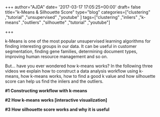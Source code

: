 +++
author="AJDA"
date= '2017-03-17 17:05:25+00:00'
draft= false
title="k-Means & Silhouette Score"
type="blog"
categories=["clustering" ,"tutorial" ,"unsupervised" ,"youtube" ]
tags=["clustering" ,"inliers" ,"k-means" ,"outliers" ,"silhouette" ,"tutorial" ,"youtube"]

+++

k-Means is one of the most popular unsupervised learning algorithms for finding interesting groups in our data. It can be useful in customer segmentation, finding gene families, determining document types, improving human resource management and so on.

But... have you ever wondered how k-means works? In the following three videos we explain how to construct a data analysis workflow using k-means, how k-means works, how to find a good k value and how silhouette score can help us find the inliers and the outliers.



**#1 Constructing workflow with k-means**



**#2 How k-means works [interactive visualization]**



**#3 How silhouette score works and why it is useful**


